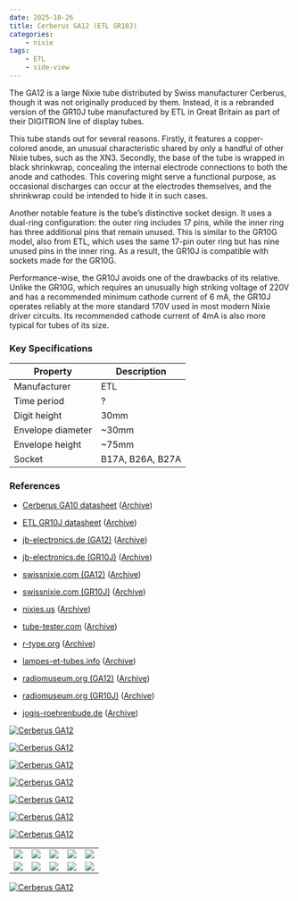 ```yaml
---
date: 2025-10-26
title: Cerberus GA12 (ETL GR10J)
categories:
    - nixie
tags:
    - ETL
    - side-view
---
```


The GA12 is a large Nixie tube distributed by Swiss manufacturer Cerberus, though it was not originally produced by them. Instead, it is a rebranded version of the GR10J tube manufactured by ETL in Great Britain as part of their DIGITRON line of display tubes.

This tube stands out for several reasons. Firstly, it features a copper-colored anode, an unusual characteristic shared by only a handful of other Nixie tubes, such as the XN3. Secondly, the base of the tube is wrapped in black shrinkwrap, concealing the internal electrode connections to both the anode and cathodes. This covering might serve a functional purpose, as occasional discharges can occur at the electrodes themselves, and the shrinkwrap could be intended to hide it in such cases.

Another notable feature is the tube’s distinctive socket design. It uses a dual-ring configuration: the outer ring includes 17 pins, while the inner ring has three additional pins that remain unused. This is similar to the GR10G model, also from ETL, which uses the same 17-pin outer ring but has nine unused pins in the inner ring. As a result, the GR10J is compatible with sockets made for the GR10G.

Performance-wise, the GR10J avoids one of the drawbacks of its relative. Unlike the GR10G, which requires an unusually high striking voltage of 220V and has a recommended minimum cathode current of 6 mA, the GR10J operates reliably at the more standard 170V used in most modern Nixie driver circuits. Its recommended cathode current of 4mA is also more typical for tubes of its size.

### Key Specifications

| Property          | Description      |
|-------------------|------------------|
| Manufacturer      | ETL              |
| Time period       | ?                |
| Digit height      | 30mm             |
| Envelope diameter | ~30mm            |
| Envelope height   | ~75mm            |
| Socket            | B17A, B26A, B27A |

### References

- [Cerberus GA10 datasheet](https://www.tube-tester.com/sites/nixie/dat_arch/Cerberus_GA.pdf) ([Archive](https://web.archive.org/web/20241014122547/https://www.tube-tester.com/sites/nixie/dat_arch/Cerberus_GA.pdf))

- [ETL GR10J datasheet](http://www.jb-electronics.de/downloads/elektronik/nixies/GR10J.pdf) ([Archive](https://web.archive.org/web/20240421195633/http://www.jb-electronics.de/downloads/elektronik/nixies/GR10J.pdf))

- [jb-electronics.de (GA12)](http://www.jb-electronics.de/html/elektronik/nixies/n_ga12.htm) ([Archive](https://web.archive.org/web/20240421194556/http://www.jb-electronics.de/html/elektronik/nixies/n_ga12.htm))

- [jb-electronics.de (GR10J)](http://www.jb-electronics.de/html/elektronik/nixies/n_gr10j.htm) ([Archive](https://web.archive.org/web/20250807104454/http://jb-electronics.de/html/elektronik/nixies/n_gr10j.htm))

- [swissnixie.com (GA12)](https://www.swissnixie.com/tubes/GA12/) ([Archive](https://web.archive.org/web/20240424051918/https://www.swissnixie.com/tubes/GA12/))

- [swissnixie.com (GR10J)](https://www.swissnixie.com/tubes/GR10J/) ([Archive](https://web.archive.org/web/20250326074748/https://www.swissnixie.com/tubes/GR10J/))

- [nixies.us](https://www.nixies.us/bwg_gallery/gr10j/) ([Archive](https://web.archive.org/web/20250524043451/https://www.nixies.us/bwg_gallery/gr10j/))

- [tube-tester.com](https://www.tube-tester.com/sites/nixie/data/V600/GR10J/gr10j.htm) ([Archive](https://web.archive.org/web/20241007122124/https://www.tube-tester.com/sites/nixie/data/V600/GR10J/gr10j.htm))

- [r-type.org](https://r-type.org/exhib/acf0340.htm) ([Archive](https://web.archive.org/web/20250719235943/https://r-type.org/exhib/acf0340.htm))

- [lampes-et-tubes.info](https://lampes-et-tubes.info/cd/cd028.php) ([Archive](https://web.archive.org/web/20251026174748/https://lampes-et-tubes.info/cd/cd028.php))

- [radiomuseum.org (GA12)](https://www.radiomuseum.org/tubes/tube_ga12.html) ([Archive](https://web.archive.org/web/20250421073755/https://www.radiomuseum.org/tubes/tube_ga12.html))

- [radiomuseum.org (GR10J)](https://www.radiomuseum.org/tubes/tube_gr10j.html) ([Archive](https://web.archive.org/web/20250711030829/https://www.radiomuseum.org/tubes/tube_gr10j.html))

- [jogis-roehrenbude.de](https://www.jogis-roehrenbude.de/Roehren-Geschichtliches/Nixie/GR10J.htm) ([Archive](https://web.archive.org/web/20240421201518/https://www.jogis-roehrenbude.de/Roehren-Geschichtliches/Nixie/GR10J.htm))

[![Cerberus GA12](assets/1.jpg)](assets/1.jpg)

[![Cerberus GA12](assets/2.jpg)](assets/2.jpg)

[![Cerberus GA12](assets/3.jpg)](assets/3.jpg)

[![Cerberus GA12](assets/4.jpg)](assets/4.jpg)

[![Cerberus GA12](assets/5.jpg)](assets/5.jpg)

[![Cerberus GA12](assets/6.jpg)](assets/6.jpg)

[![Cerberus GA12](assets/7.jpg)](assets/7.jpg)

<table>
    <tr>
        <td>
            <a href="assets/8.jpg">
                <img src="assets/8.jpg">
            </a>
        </td>
        <td>
            <a href="assets/9.jpg">
                <img src="assets/9.jpg">
            </a>
        </td>
        <td>
            <a href="assets/10.jpg">
                <img src="assets/10.jpg">
            </a>
        </td>
         <td>
            <a href="assets/11.jpg">
                <img src="assets/11.jpg">
            </a>
        </td>
        <td>
            <a href="assets/12.jpg">
                <img src="assets/12.jpg">
            </a>
        </td>
    </tr>
    <tr>
        <td>
            <a href="assets/13.jpg">
                <img src="assets/13.jpg">
            </a>
        </td>
        <td>
            <a href="assets/14.jpg">
                <img src="assets/14.jpg">
            </a>
        </td>
        <td>
            <a href="assets/15.jpg">
                <img src="assets/15.jpg">
            </a>
        </td>
         <td>
            <a href="assets/16.jpg">
                <img src="assets/16.jpg">
            </a>
        </td>
        <td>
            <a href="assets/17.jpg">
                <img src="assets/17.jpg">
            </a>
        </td>
    </tr>
</table>

[![Cerberus GA12](assets/22.jpg)](assets/22.jpg)